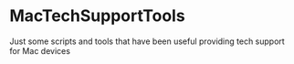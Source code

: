 # MacTechSupportTools
Just some scripts and tools that have been useful providing tech support for Mac devices
